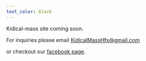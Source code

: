 ```yaml
---
text_color: black
---
```


Kidical-mass site coming soon.

For inquiries please email [KidicalMassHfx@gmail.com](mailto:KidicalMassHfx@gmail.com)

or checkout our [facebook page](https://www.facebook.com/profile.php?id=100089191422241).
